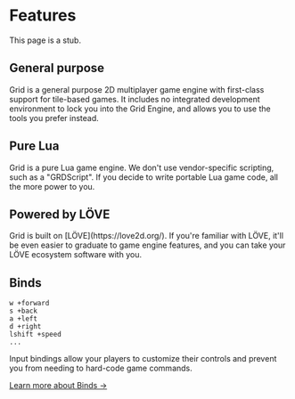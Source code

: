# Features

<div class="alert alert-warning mb-5" role="alert">
  This page is a stub.
</div>

## General purpose

<p class="mb-5">
  Grid is a general purpose 2D multiplayer game engine with first-class support
  for tile-based games. It includes no integrated development environment to
  lock you into the Grid Engine, and allows you to use the tools you prefer
  instead.
</p>

## Pure Lua

<p class="mb-5">
  Grid is a pure Lua game engine. We don't use vendor-specific scripting, such
  as a "GRDScript". If you decide to write portable Lua game code, all the more
  power to you.
</p>

## Powered by LÖVE

<p class="mb-5">
  Grid is built on [LÖVE](https://love2d.org/). If you're familiar with LÖVE,
  it'll be even easier to graduate to game engine features, and you can take
  your LÖVE ecosystem software with you.
</p>

## Binds
<pre><code>w +forward
s +back
a +left
d +right
lshift +speed
...</code></pre>

<p class="mb-5">
  Input bindings allow your players to customize their controls and prevent you
  from needing to hard-code game commands.

  [Learn more about Binds →](tutorials/Binds)
</p>

